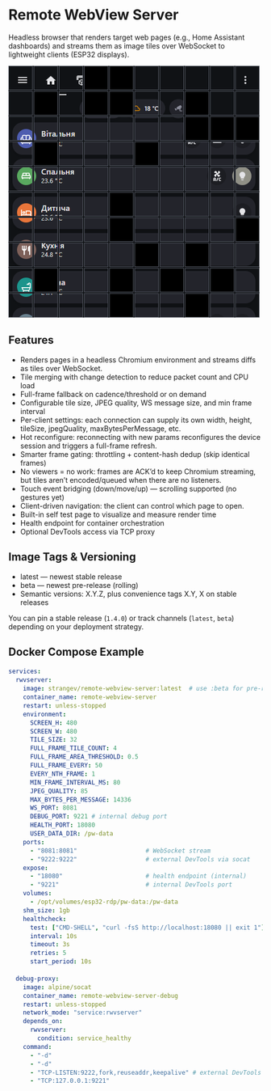 # Remote WebView Server

Headless browser that renders target web pages (e.g., Home Assistant dashboards) and streams them as image tiles over WebSocket to lightweight clients (ESP32 displays).

![Remote WebView](/images/tiled_preview.png)

## Features

- Renders pages in a headless Chromium environment and streams diffs as tiles over WebSocket.
- Tile merging with change detection to reduce packet count and CPU load
- Full-frame fallback on cadence/threshold or on demand
- Configurable tile size, JPEG quality, WS message size, and min frame interval
- Per-client settings: each connection can supply its own width, height, tileSize, jpegQuality, maxBytesPerMessage, etc.
- Hot reconfigure: reconnecting with new params reconfigures the device session and triggers a full-frame refresh.
- Smarter frame gating: throttling + content-hash dedup (skip identical frames)
- No viewers = no work: frames are ACK’d to keep Chromium streaming, but tiles aren’t encoded/queued when there are no listeners.
- Touch event bridging (down/move/up) — scrolling supported (no gestures yet)
- Client-driven navigation: the client can control which page to open.
- Built-in self test page to visualize and measure render time
- Health endpoint for container orchestration
- Optional DevTools access via TCP proxy

## Image Tags & Versioning

- latest — newest stable release
- beta — newest pre-release (rolling)
- Semantic versions: X.Y.Z, plus convenience tags X.Y, X on stable releases

You can pin a stable release (`1.4.0`) or track channels (`latest`, `beta`) depending on your deployment strategy.

## Docker Compose Example

```yaml
services:
  rwvserver:
    image: strangev/remote-webview-server:latest  # use :beta for pre-release
    container_name: remote-webview-server
    restart: unless-stopped
    environment:
      SCREEN_H: 480
      SCREEN_W: 480
      TILE_SIZE: 32
      FULL_FRAME_TILE_COUNT: 4
      FULL_FRAME_AREA_THRESHOLD: 0.5
      FULL_FRAME_EVERY: 50
      EVERY_NTH_FRAME: 1
      MIN_FRAME_INTERVAL_MS: 80
      JPEG_QUALITY: 85
      MAX_BYTES_PER_MESSAGE: 14336
      WS_PORT: 8081
      DEBUG_PORT: 9221 # internal debug port
      HEALTH_PORT: 18080
      USER_DATA_DIR: /pw-data
    ports:
      - "8081:8081"                   # WebSocket stream
      - "9222:9222"                   # external DevTools via socat
    expose:
      - "18080"                       # health endpoint (internal)
      - "9221"                        # internal DevTools port
    volumes:
      - /opt/volumes/esp32-rdp/pw-data:/pw-data
    shm_size: 1gb
    healthcheck:
      test: ["CMD-SHELL", "curl -fsS http://localhost:18080 || exit 1"]
      interval: 10s
      timeout: 3s
      retries: 5
      start_period: 10s

  debug-proxy:
    image: alpine/socat
    container_name: remote-webview-server-debug
    restart: unless-stopped
    network_mode: "service:rwvserver"
    depends_on:
      rwvserver:
        condition: service_healthy
    command:
      - "-d"
      - "-d"
      - "TCP-LISTEN:9222,fork,reuseaddr,keepalive" # external DevTools port
      - "TCP:127.0.0.1:9221"
```
